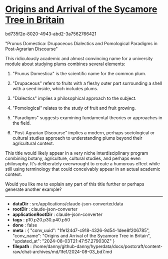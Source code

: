 # [Origins and Arrival of the Sycamore Tree in Britain](https://claude.ai/chat/1fe124d7-c918-4326-9d54-1dee8f206785)

bd735f2e-8020-4943-abd2-3a7562766421

 "Prunus Domestica: Drupaceous Dialectics and Pomological Paradigms in Post-Agrarian Discourse"

This ridiculously academic and almost convincing name for a university module about studying plums combines several elements:

1. "Prunus Domestica" is the scientific name for the common plum.

2. "Drupaceous" refers to fruits with a fleshy outer part surrounding a shell with a seed inside, which includes plums.

3. "Dialectics" implies a philosophical approach to the subject.

4. "Pomological" relates to the study of fruit and fruit growing.

5. "Paradigms" suggests examining fundamental theories or approaches in the field.

6. "Post-Agrarian Discourse" implies a modern, perhaps sociological or cultural studies approach to understanding plums beyond their agricultural context.

This title would likely appear in a very niche interdisciplinary program combining botany, agriculture, cultural studies, and perhaps even philosophy. It's deliberately overwrought to create a humorous effect while still using terminology that could conceivably appear in an actual academic context.

Would you like me to explain any part of this title further or perhaps generate another example?

---

* **dataDir** : src/applications/claude-json-converter/data
* **rootDir** : claude-json-converter
* **applicationRootDir** : claude-json-converter
* **tags** : p10.p20.p30.p40.p50
* **done** : false
* **meta** : {
  "conv_uuid": "1fe124d7-c918-4326-9d54-1dee8f206785",
  "conv_name": "Origins and Arrival of the Sycamore Tree in Britain",
  "updated_at": "2024-08-03T21:47:57.279030Z"
}
* **filepath** : /home/danny/github-danny/hyperdata/docs/postcraft/content-raw/chat-archives/md/1fe1/2024-08-03_bd7.md